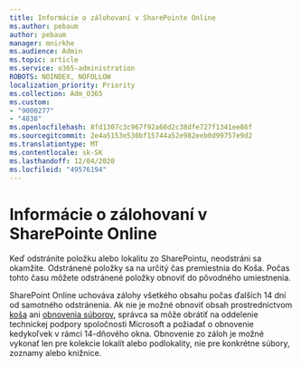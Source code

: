 ```yaml
---
title: Informácie o zálohovaní v SharePointe Online
ms.author: pebaum
author: pebaum
manager: mnirkhe
ms.audience: Admin
ms.topic: article
ms.service: o365-administration
ROBOTS: NOINDEX, NOFOLLOW
localization_priority: Priority
ms.collection: Adm_O365
ms.custom:
- "9000277"
- "4838"
ms.openlocfilehash: 8fd1307c3c967f92a60d2c38dfe727f1341ee86f
ms.sourcegitcommit: 2e4a5153e530bf15744a52e982eeb0d99757e9d2
ms.translationtype: MT
ms.contentlocale: sk-SK
ms.lasthandoff: 12/04/2020
ms.locfileid: "49576194"
---
```

# <a name="sharepoint-online-backup-information"></a>Informácie o zálohovaní v SharePointe Online

Keď odstránite položku alebo lokalitu zo SharePointu, neodstráni sa okamžite. Odstránené položky sa na určitý čas premiestnia do Koša. Počas tohto času môžete odstránené položky obnoviť do pôvodného umiestnenia.

SharePoint Online uchováva zálohy všetkého obsahu počas ďalších 14 dní od samotného odstránenia. Ak nie je možné obnoviť obsah prostredníctvom [koša](https://support.microsoft.com/office/restore-deleted-items-from-the-site-collection-recycle-bin-5fa924ee-16d7-487b-9a0a-021b9062d14b) ani [obnovenia súborov](https://support.microsoft.com/office/restore-your-onedrive-fa231298-759d-41cf-bcd0-25ac53eb8a15), správca sa môže obrátiť na oddelenie technickej podpory spoločnosti Microsoft a požiadať o obnovenie kedykoľvek v rámci 14-dňového okna. Obnovenie zo záloh je možné vykonať len pre kolekcie lokalít alebo podlokality, nie pre konkrétne súbory, zoznamy alebo knižnice.
